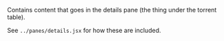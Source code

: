 Contains content that goes in the details pane (the thing under the torrent table).

See `../panes/details.jsx` for how these are included.
